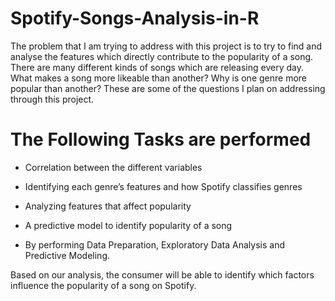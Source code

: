 # Spotify-Songs-Analysis-in-R
The problem that I am trying to address with this project is to try to find and analyse the features which directly contribute to the popularity of a song. There are many different kinds of songs which are releasing every day. What makes a song more likeable than another? Why is one genre more popular than another? These are some of the questions I plan on addressing through this project.


# The Following Tasks are performed

- Correlation between the different variables

- Identifying each genre’s features and how Spotify classifies genres

- Analyzing features that affect popularity

- A predictive model to identify popularity of a song

- By performing Data Preparation, Exploratory Data Analysis and Predictive Modeling.

Based on our analysis, the consumer will be able to identify which factors influence the popularity of a song on Spotify.
